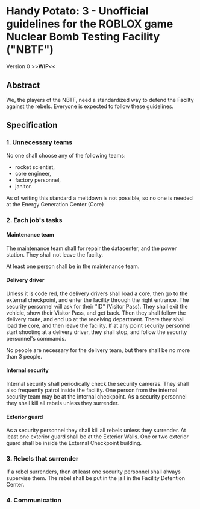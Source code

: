 # Handy Potato: 3 - Unofficial guidelines for the ROBLOX game Nuclear Bomb Testing Facility ("NBTF")

Version 0 >>**WIP**<<

## Abstract

We, the players of the NBTF, need a standardized way to defend the Facilty against the rebels. Everyone is expected to follow these guidelines.

## Specification

### 1. Unnecessary teams

No one shall choose any of the following teams:
- rocket scientist,
- core engineer,
- factory personnel,
- janitor.

As of writing this standard a meltdown is not possible, so no one is needed at the Energy Generation Center (Core)

### 2. Each job's tasks

#### Maintenance team

The maintenance team shall for repair the datacenter, and the power station.
They shall not leave the facilty.

At least one person shall be in the maintenance team.

#### Delivery driver

Unless it is code red, the delivery drivers shall load a core, then go to the external checkpoint, and enter the facility through the right entrance.
The security personnel will ask for their "ID" (Visitor Pass). They shall exit the vehicle, show their Visitor Pass, and get back.
Then they shall follow the delivery route, and end up at the receiving department. There they shall load the core, and then leave the facility.
If at any point security personnel start shooting at a delivery driver, they shall stop, and follow the security personnel's commands.

No people are necessary for the delivery team, but there shall be no more than 3 people.

#### Internal security

Internal security shall periodically check the security cameras.
They shall also frequently patrol inside the facility.
One person from the internal security team may be at the internal checkpoint.
As a security personnel they shall kill all rebels unless they surrender.

#### Exterior guard

As a security personnel they shall kill all rebels unless they surrender.
At least one exterior guard shall be at the Exterior Walls.
One or two exterior guard shall be inside the External Checkpoint building.

### 3. Rebels that surrender

If a rebel surrenders, then at least one security personnel shall always supervise them.
The rebel shall be put in the jail in the Facility Detention Center.

### 4. Communication
